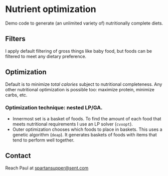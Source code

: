 # Nutrient optimization

Demo code to generate (an unlimited variety of) nutritionally complete diets.

## Filters

I apply default filtering of gross things like baby food, but foods can be filtered to meet any dietary preference.

## Optimization

Default is to minimize *total calories* subject to nutritional completeness. Any other nutritional optimization is possible too: maximize protein, minimize carbs, etc.

### Optimization technique: nested LP/GA. 
 
* Innermost set is a basket of foods. To find the amount of each food that meets nutritional requirements I use an LP solver (`cvxopt`).
* Outer optimization chooses which foods to place in baskets. This uses a genetic algorithm (`deap`). It generates baskets of foods with items that tend to perform well together.

## Contact

Reach Paul at spartansupper@sent.com
